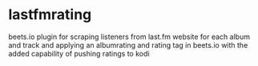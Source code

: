 # lastfmrating
beets.io plugin for scraping listeners from last.fm website for each album and track and applying an albumrating and rating tag in beets.io with the added capability of pushing ratings to kodi
